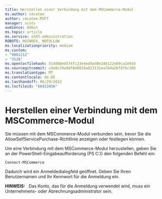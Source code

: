 ```yaml
---
title: Herstellen einer Verbindung mit dem MSCommerce-Modul
ms.author: cmcatee
author: cmcatee-MSFT
manager: scotv
audience: Admin
ms.topic: article
ms.service: o365-administration
ROBOTS: NOINDEX, NOFOLLOW
ms.localizationpriority: medium
ms.custom:
- "9001212"
- "3528"
ms.openlocfilehash: 51dd8ded574fc23e4ed9ad8e24b122e89ca2e9a5
ms.sourcegitcommit: c4e8c29a94f840816a023131ea7b4a2bf876c305
ms.translationtype: MT
ms.contentlocale: de-DE
ms.lasthandoff: 06/29/2022
ms.locfileid: "66423436"
---
```

# <a name="connect-to-the-mscommerce-module"></a>Herstellen einer Verbindung mit dem MSCommerce-Modul

Sie müssen mit dem MSCommerce-Modul verbunden sein, bevor Sie die AllowSelfServicePurchase-Richtlinie anzeigen oder festlegen können.  

Um eine Verbindung mit dem MSCommerce-Modul herzustellen, geben Sie an der PowerShell-Eingabeaufforderung (PS C:\)) den folgenden Befehl ein:

`Connect-MSCommerce`

Dadurch wird ein Anmeldedialogfeld geöffnet. Geben Sie Ihren Benutzernamen und Ihr Kennwort für die Anmeldung ein.

**HINWEIS:**&nbsp;&nbsp; Das Konto, das für die Anmeldung verwendet wird, muss ein Unternehmens- oder Abrechnungsadministrator sein.
